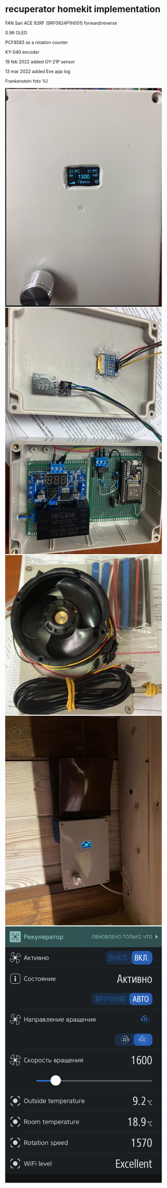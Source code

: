 # recuperator homekit implementation
FAN San ACE 92RF (9RF0924P1H001) forward/reverse

0.96 OLED

PCF8583 as a rotation counter 

KY-040 encoder

19 feb 2022 added GY-21P sensor


13 mar 2022 added Eve app log

Frankenstein foto %)


![](https://github.com/danilkorotkov/recuperator/blob/main/v1.png)
![](https://github.com/danilkorotkov/recuperator/blob/main/v1-1.png)
![](https://github.com/danilkorotkov/recuperator/blob/main/v1-2.png)
![](https://github.com/danilkorotkov/recuperator/blob/main/v1-3.png)
![](https://github.com/danilkorotkov/recuperator/blob/main/v1-5.jpeg)
